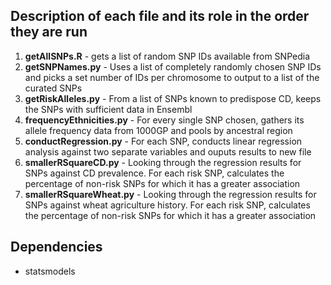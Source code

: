 ## Description of each file and its role in the order they are run

1. **getAllSNPs.R** - gets a list of random SNP IDs available from SNPedia
2. **getSNPNames.py** - Uses a list of completely randomly chosen SNP IDs and picks a set number of IDs per chromosome to output to a list of the curated SNPs
3. **getRiskAlleles.py** - From a list of SNPs known to predispose CD, keeps the SNPs with sufficient data in Ensembl
4. **frequencyEthnicities.py** - For every single SNP chosen, gathers its allele frequency data from 1000GP and pools by ancestral region
5. **conductRegression.py** - For each SNP, conducts linear regression analysis against two separate variables and ouputs results to new file
6. **smallerRSquareCD.py** - Looking through the regression results for SNPs against CD prevalence. For each risk SNP, calculates the percentage of non-risk SNPs for which it has a greater association
7. **smallerRSquareWheat.py** - Looking through the regression results for SNPs against wheat agriculture history. For each risk SNP, calculates the percentage of non-risk SNPs for which it has a greater association

## Dependencies
- statsmodels
